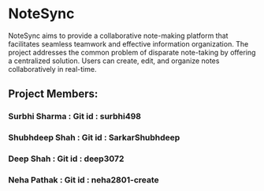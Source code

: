 # NoteSync
NoteSync aims to provide a collaborative note-making platform that facilitates seamless teamwork and effective information organization. The project addresses the common problem of disparate note-taking by offering a centralized solution. Users can create, edit, and organize notes collaboratively in real-time.

## Project Members:

### Surbhi Sharma  : Git id  : surbhi498
### Shubhdeep Shah : Git id  : SarkarShubhdeep
### Deep Shah      : Git id  : deep3072
### Neha Pathak    : Git id  : neha2801-create

